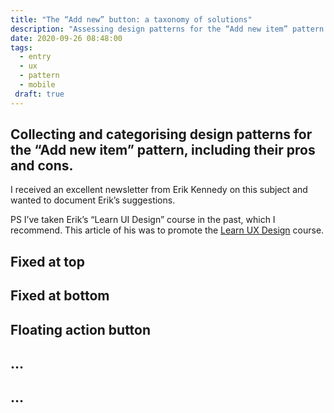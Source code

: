 ```yaml
---
title: "The “Add new” button: a taxonomy of solutions"
description: "Assessing design patterns for the “Add new item” pattern with their pros and cons"
date: 2020-09-26 08:48:00
tags:
  - entry
  - ux
  - pattern
  - mobile
 draft: true
---
```

Collecting and categorising design patterns for the “Add new item” pattern, including their pros and cons.
---

I received an excellent newsletter from Erik Kennedy on this subject and wanted to document Erik’s suggestions. 

PS I’ve taken Erik’s “Learn UI Design” course in the past, which I recommend. This article of his was to promote the [Learn UX Design](https://learnui.design/courses/learn-ux-design.html) course.

## Fixed at top



## Fixed at bottom



## Floating action button



## …




## …
